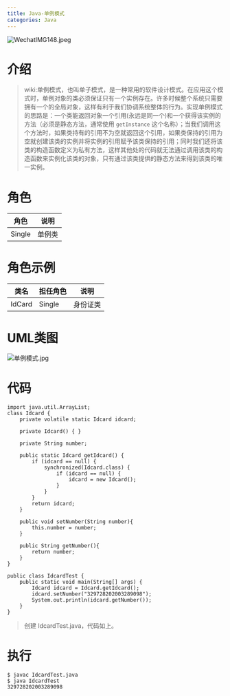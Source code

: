 ```yaml
---
title: Java-单例模式
categories: Java
---
```

![WechatIMG148.jpeg](https://upload-images.jianshu.io/upload_images/15325592-eb0992af871b510f.jpeg?imageMogr2/auto-orient/strip%7CimageView2/2/w/1240)
<!-- more -->



#  介绍
> wiki:单例模式，也叫单子模式，是一种常用的软件设计模式。在应用这个模式时，单例对象的类必须保证只有一个实例存在。许多时候整个系统只需要拥有一个的全局对象，这样有利于我们协调系统整体的行为。实现单例模式的思路是：一个类能返回对象一个引用(永远是同一个)和一个获得该实例的方法（必须是静态方法，通常使用 `getInstance` 这个名称）；当我们调用这个方法时，如果类持有的引用不为空就返回这个引用，如果类保持的引用为空就创建该类的实例并将实例的引用赋予该类保持的引用；同时我们还将该类的构造函数定义为私有方法，这样其他处的代码就无法通过调用该类的构造函数来实例化该类的对象，只有通过该类提供的静态方法来得到该类的唯一实例。


#  角色 

|角色|    说明|
 | ------------ |------------ |
|Single|单例类|

#  角色示例

|类名 |担任角色|  说明|
| ------------ | ------------ |------------ |
|IdCard|Single|身份证类|


#  UML类图

![单例模式.jpg](https://upload-images.jianshu.io/upload_images/15325592-265fac085a967dbe.jpg?imageMogr2/auto-orient/strip%7CimageView2/2/w/1240)
<!-- more -->


#  代码

```
import java.util.ArrayList;
class Idcard {
    private volatile static Idcard idcard;

    private Idcard() { }

    private String number;

    public static Idcard getIdcard() {
        if (idcard == null) {
            synchronized(Idcard.class) {
                if (idcard == null) {
                    idcard = new Idcard();
                }
            }
        }
        return idcard;
    }

    public void setNumber(String number){
        this.number = number;
    }

    public String getNumber(){
        return number;
    }
}

public class IdcardTest {
    public static void main(String[] args) {
        Idcard idcard = Idcard.getIdcard();
        idcard.setNumber("329728202003289098");
        System.out.println(idcard.getNumber());
    }
}
```
> 创建 IdcardTest.java，代码如上。

#  执行

```
$ javac IdcardTest.java
$ java IdcardTest
329728202003289098
```
